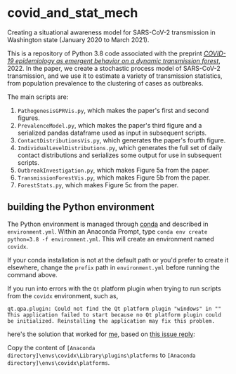 # covid_and_stat_mech
Creating a situational awareness model for SARS-CoV-2 transmission in Washington state (January 2020 to March 2021).

This is a repository of Python 3.8 code associated with the preprint [*COVID-19 epidemiology as emergent behavior on a dynamic transmission forest*](https://arxiv.org/abs/2205.02150), 2022. In the paper, we create a stochastic process model of SARS-CoV-2 transmission, and we use it to estimate a variety of transmission statistics, from population prevalence to the clustering of cases as outbreaks. 

The main scripts are:
1. `PathogenesisGPRVis.py`, which makes the paper's first and second figures.
2. `PrevalenceModel.py`, which makes the paper's third figure and a serialized pandas dataframe used as input in subsequent scripts.
3. `ContactDistributionsVis.py`, which generates the paper's fourth figure.
4. `IndividualLevelDistributions.py`, which generates the full set of daily contact distributions and serializes some output for use in subsequent scripts.
5. `OutbreakInvestigation.py`, which makes Figure 5a from the paper.
6. `TransmissionForestVis.py`, which makes Figure 5b from the paper.
7. `ForestStats.py`, which makes Figure 5c from the paper.

## building the Python environment
The Python environment is managed through [conda](https://docs.conda.io/projects/conda/en/latest/user-guide/tasks/manage-environments.html) and described in `environment.yml`.  Within an Anaconda Prompt, type `conda env create python=3.8 -f environment.yml`. This will create an environment named `covidx`. 

If your conda installation is not at the default path or you'd prefer to create it elsewhere, change the `prefix` path in `environment.yml` before running the command above.

If you run into errors with the `Qt` platform plugin when trying to run scripts from the `covidx` environment, such as,

```
qt.qpa.plugin: Could not find the Qt platform plugin "windows" in ""
This application failed to start because no Qt platform plugin could be initialized. Reinstalling the application may fix this problem.
```
here's the solution that worked for [me](https://github.com/famulare), based on [this issue reply](https://github.com/ContinuumIO/anaconda-issues/issues/1270#issuecomment-287607288):

Copy the content of `[Anaconda directory]\envs\covidx\Library\plugins\platforms` to `[Anaconda directory]\envs\covidx\platforms`. 
